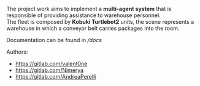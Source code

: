 The project work aims to implement a **multi-agent system** that is responsible of providing assistance to warehouse personnel.   
The fleet is composed by **Kobuki Turtlebot2** units, the scene represents a warehouse in which a conveyor belt carries packages into the room.  

Documentation can be found in */docs*

Authors:
- https://gitlab.com/valent0ne
- https://gitlab.com/Nimerya
- https://gitlab.com/AndreaPerelli
